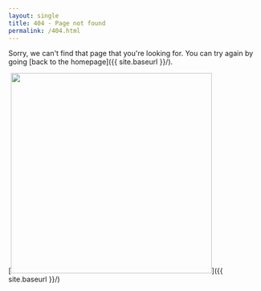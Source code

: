 ```yaml
---
layout: single
title: 404 - Page not found
permalink: /404.html
---
```


Sorry, we can't find that page that you're looking for. You can try again by going [back to the homepage]({{ site.baseurl }}/).

[<img src="{{ site.baseurl }}/images/smallglassescolour.jpg" style="width: 400px;"/>]({{ site.baseurl }}/)
